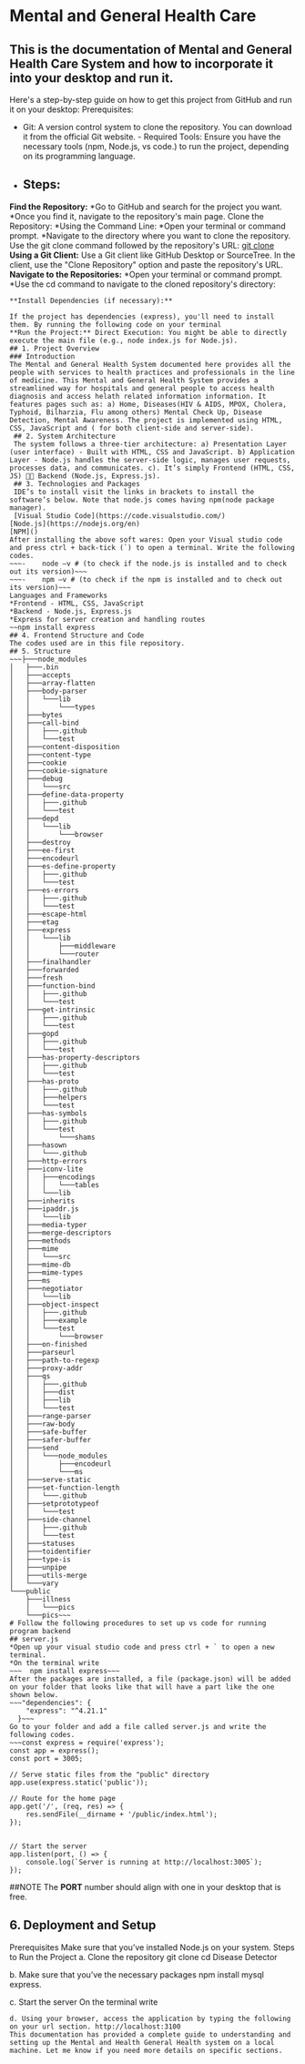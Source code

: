 # Mental and General Health Care
## This is the documentation of Mental and General Health Care System and how to incorporate it into your desktop and run it.
Here's a step-by-step guide on how to get this project from GitHub and run it on your desktop:
Prerequisites:
- Git: A version control system to clone the repository. You can download it from the official Git website.   - Required Tools: Ensure you have the necessary tools (npm, Node.js, vs code.) to run the project, depending on its programming language.
- ## Steps:
**Find the Repository:**
*Go to GitHub and search for the project you want.
*Once you find it, navigate to the repository's main page. Clone the Repository:
*Using the Command Line:
*Open your terminal or command prompt.
*Navigate to the directory where you want to clone the repository. Use the git clone command followed by the repository's URL:
[git clone](https://github.com/pauwan-github/PLP-Hackathon.git)
**Using a Git Client:** Use a Git client like GitHub Desktop or SourceTree.   In the client, use the "Clone Repository" option and paste the repository's URL. **Navigate to the Repositories:**
  *Open your terminal or command prompt.
  *Use the cd command to navigate to the cloned repository's directory:
~~~ cd PLP-Hackathon
**Install Dependencies (if necessary):**

If the project has dependencies (express), you'll need to install them. By running the following code on your terminal
**Run the Project:** Direct Execution: You might be able to directly execute the main file (e.g., node index.js for Node.js).
## 1. Project Overview
### Introduction
The Mental and General Health System documented here provides all the people with services to health practices and professionals in the line of medicine. This Mental and General Health System provides a streamlined way for hospitals and general people to access health diagnosis and access helath related information information. It features pages such as: a) Home, Diseases(HIV & AIDS, MPOX, Cholera, Typhoid, Bilharzia, Flu among others) Mental Check Up, Disease Detection, Mental Awareness. The project is implemented using HTML, CSS, JavaScript and ( for both client-side and server-side).
 ## 2. System Architecture
 The system follows a three-tier architecture: a) Presentation Layer (user interface) - Built with HTML, CSS and JavaScript. b) Application Layer - Node.js handles the server-side logic, manages user requests, processes data, and communicates. c). It’s simply Frontend (HTML, CSS, JS)  Backend (Node.js, Express.js).
 ## 3. Technologies and Packages
 IDE’s to install visit the links in brackets to install the software’s below. Note that node.js comes having npm(node package manager).
 [Visual Studio Code](https://code.visualstudio.com/)
[Node.js](https://nodejs.org/en)
[NPM]()
After installing the above soft wares: Open your Visual studio code and press ctrl + back-tick (`) to open a terminal. Write the following codes.
~~~-	node –v # (to check if the node.js is installed and to check out its version)~~~
~~~-	npm –v # (to check if the npm is installed and to check out its version)~~~
Languages and Frameworks
*Frontend - HTML, CSS, JavaScript
*Backend - Node.js, Express.js
*Express for server creation and handling routes
~~npm install express
## 4. Frontend Structure and Code
The codes used are in this file repository.
## 5. Structure
~~~├───node_modules
│   ├───.bin
│   ├───accepts
│   ├───array-flatten
│   ├───body-parser
│   │   └───lib
│   │       └───types
│   ├───bytes
│   ├───call-bind
│   │   ├───.github
│   │   └───test
│   ├───content-disposition
│   ├───content-type
│   ├───cookie
│   ├───cookie-signature
│   ├───debug
│   │   └───src
│   ├───define-data-property
│   │   ├───.github
│   │   └───test
│   ├───depd
│   │   └───lib
│   │       └───browser
│   ├───destroy
│   ├───ee-first
│   ├───encodeurl
│   ├───es-define-property
│   │   ├───.github
│   │   └───test
│   ├───es-errors
│   │   ├───.github
│   │   └───test
│   ├───escape-html
│   ├───etag
│   ├───express
│   │   └───lib
│   │       ├───middleware
│   │       └───router
│   ├───finalhandler
│   ├───forwarded
│   ├───fresh
│   ├───function-bind
│   │   ├───.github
│   │   └───test
│   ├───get-intrinsic
│   │   ├───.github
│   │   └───test
│   ├───gopd
│   │   ├───.github
│   │   └───test
│   ├───has-property-descriptors
│   │   ├───.github
│   │   └───test
│   ├───has-proto
│   │   ├───.github
│   │   ├───helpers
│   │   └───test
│   ├───has-symbols
│   │   ├───.github
│   │   └───test
│   │       └───shams
│   ├───hasown
│   │   └───.github
│   ├───http-errors
│   ├───iconv-lite
│   │   ├───encodings
│   │   │   └───tables
│   │   └───lib
│   ├───inherits
│   ├───ipaddr.js
│   │   └───lib
│   ├───media-typer
│   ├───merge-descriptors
│   ├───methods
│   ├───mime
│   │   └───src
│   ├───mime-db
│   ├───mime-types
│   ├───ms
│   ├───negotiator
│   │   └───lib
│   ├───object-inspect
│   │   ├───.github
│   │   ├───example
│   │   └───test
│   │       └───browser
│   ├───on-finished
│   ├───parseurl
│   ├───path-to-regexp
│   ├───proxy-addr
│   ├───qs
│   │   ├───.github
│   │   ├───dist
│   │   ├───lib
│   │   └───test
│   ├───range-parser
│   ├───raw-body
│   ├───safe-buffer
│   ├───safer-buffer
│   ├───send
│   │   └───node_modules
│   │       ├───encodeurl
│   │       └───ms
│   ├───serve-static
│   ├───set-function-length
│   │   └───.github
│   ├───setprototypeof
│   │   └───test
│   ├───side-channel
│   │   ├───.github
│   │   └───test
│   ├───statuses
│   ├───toidentifier
│   ├───type-is
│   ├───unpipe
│   ├───utils-merge
│   └───vary
└───public
    ├───illness
    │   └───pics
    └───pics~~~
# Follow the following procedures to set up vs code for running program backend
## server.js
*Open up your visual studio code and press ctrl + ` to open a new terminal.
*On the terminal write
~~~  npm install express~~~
After the packages are installed, a file (package.json) will be added on your folder that looks like that will have a part like the one shown below.
~~~"dependencies": {
    "express": "^4.21.1"
  }~~~
Go to your folder and add a file called server.js and write the following codes.
~~~const express = require('express');
const app = express();
const port = 3005;

// Serve static files from the "public" directory
app.use(express.static('public'));

// Route for the home page
app.get('/', (req, res) => {
    res.sendFile(__dirname + '/public/index.html');
});


// Start the server
app.listen(port, () => {
    console.log(`Server is running at http://localhost:3005`);
});
~~~
##NOTE
The **PORT** number should align with one in your desktop that is free.

## 6. Deployment and Setup
Prerequisites Make sure that you’ve installed Node.js on your system. Steps to Run the Project
a. Clone the repository git clone cd Disease Detector

b. Make sure that you’ve the necessary packages npm install mysql express.

c. Start the server On the terminal write
~~~node server.js~~~
d. Using your browser, access the application by typing the following on your url section. http://localhost:3100
This documentation has provided a complete guide to understanding and setting up the Mental and Health General Health system on a local machine. Let me know if you need more details on specific sections.
 

